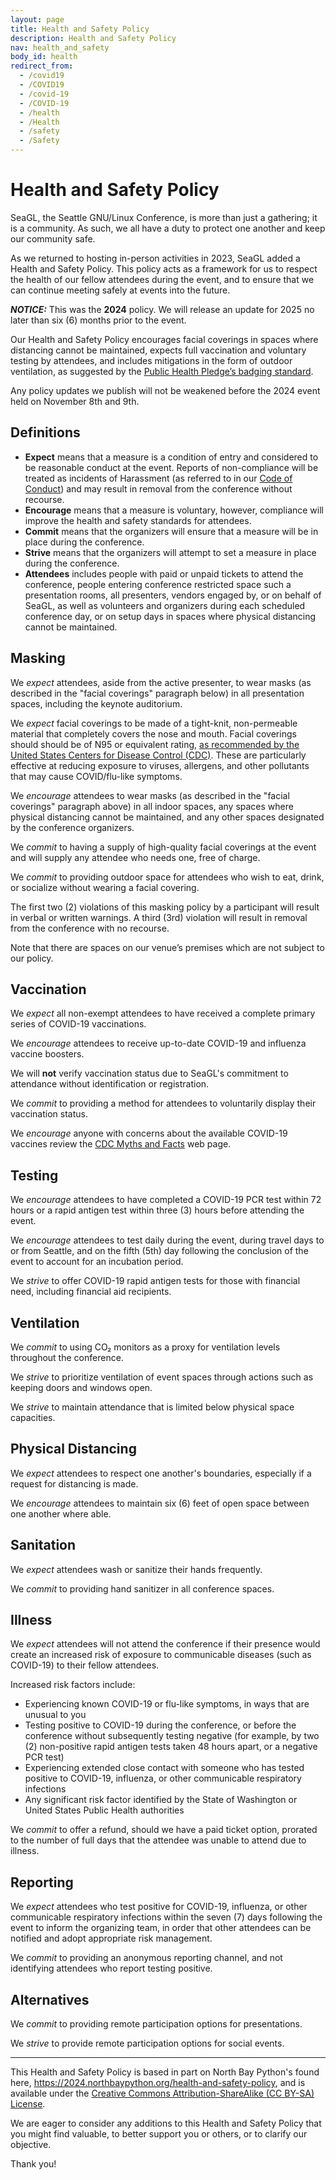 ```yaml
---
layout: page
title: Health and Safety Policy
description: Health and Safety Policy
nav: health_and_safety
body_id: health
redirect_from:
  - /covid19
  - /COVID19
  - /covid-19
  - /COVID-19
  - /health
  - /Health
  - /safety
  - /Safety
---
```


# Health and Safety Policy

SeaGL, the Seattle GNU/Linux Conference, is more than just a gathering; it is a community. As such, we all have a duty to protect one another and keep our community safe.

As we returned to hosting in-person activities in 2023, SeaGL added a Health and Safety Policy. This policy acts as a framework for us to respect the health of our fellow attendees during the event, and to ensure that we can continue meeting safely at events into the future.

***NOTICE:*** This was the **2024** policy. We will release an update for 2025 no later than six (6) months prior to the event.

Our Health and Safety Policy encourages facial coverings in spaces where distancing cannot be maintained, expects full vaccination and voluntary testing by attendees, and includes mitigations in the form of outdoor ventilation, as suggested by the [Public Health Pledge’s badging standard](https://publichealthpledge.com/badging).

Any policy updates we publish will not be weakened before the 2024 event held on November 8th and 9th.


## Definitions

- **Expect** means that a measure is a condition of entry and considered to be reasonable conduct at the event. Reports of non-compliance will be treated as incidents of Harassment (as referred to in our [Code of Conduct](/coc)) and may result in removal from the conference without recourse.
- **Encourage** means that a measure is voluntary, however, compliance will improve the health and safety standards for attendees.
- **Commit** means that the organizers will ensure that a measure will be in place during the conference.
- **Strive** means that the organizers will attempt to set a measure in place during the conference.
- **Attendees** includes people with paid or unpaid tickets to attend the conference, people entering conference restricted space such a presentation rooms, all presenters, vendors engaged by, or on behalf of SeaGL, as well as volunteers and organizers during each scheduled conference day, or on setup days in spaces where physical distancing cannot be maintained.


## Masking

We _expect_ attendees, aside from the active presenter, to wear masks (as described in the "facial coverings" paragraph below) in all presentation spaces, including the keynote auditorium.

We _expect_ facial coverings to be made of a tight-knit, non-permeable material that completely covers the nose and mouth. Facial coverings should should be of N95 or equivalent rating, [as recommended by the United States Centers for Disease Control (CDC)](https://www.cdc.gov/coronavirus/2019-ncov/prevent-getting-sick/types-of-masks.html). These are particularly effective at reducing exposure to viruses, allergens, and other pollutants that may cause COVID/flu-like symptoms.

We _encourage_ attendees to wear masks (as described in the "facial coverings" paragraph above) in all indoor spaces, any spaces where physical distancing cannot be maintained, and any other spaces designated by the conference organizers.

We _commit_ to having a supply of high-quality facial coverings at the event and will supply any attendee who needs one, free of charge.

We _commit_ to providing outdoor space for attendees who wish to eat, drink, or socialize without wearing a facial covering.

The first two (2) violations of this masking policy by a participant will result in verbal or written warnings. A third (3rd) violation will result in removal from the conference with no recourse.

Note that there are spaces on our venue’s premises which are not subject to our policy.


## Vaccination

We _expect_ all non-exempt attendees to have received a complete primary series of COVID-19 vaccinations.

We _encourage_ attendees to receive up-to-date COVID-19 and influenza vaccine boosters.

We will **not** verify vaccination status due to SeaGL's commitment to attendance without identification or registration.

We _commit_ to providing a method for attendees to voluntarily display their vaccination status.

We _encourage_ anyone with concerns about the available COVID-19 vaccines review the [CDC Myths and Facts](https://www.cdc.gov/coronavirus/2019-ncov/vaccines/facts.html) web page.


## Testing

We _encourage_ attendees to have completed a COVID-19 PCR test within 72 hours or a rapid antigen test within three (3) hours before attending the event.

We _encourage_ attendees to test daily during the event, during travel days to or from Seattle, and on the fifth (5th) day following the conclusion of the event to account for an incubation period.

We _strive_ to offer COVID-19 rapid antigen tests for those with financial need, including financial aid recipients.


## Ventilation

We _commit_ to using CO₂ monitors as a proxy for ventilation levels throughout the conference.

We _strive_ to prioritize ventilation of event spaces through actions such as keeping doors and windows open.

We _strive_ to maintain attendance that is limited below physical space capacities.


## Physical Distancing

We _expect_ attendees to respect one another's boundaries, especially if a request for distancing is made.

We _encourage_ attendees to maintain six (6) feet of open space between one another where able.


## Sanitation

We _expect_ attendees wash or sanitize their hands frequently.

We _commit_ to providing hand sanitizer in all conference spaces.


## Illness

We _expect_ attendees will not attend the conference if their presence would create an increased risk of exposure to communicable diseases (such as COVID-19) to their fellow attendees.

Increased risk factors include:

- Experiencing known COVID-19 or flu-like symptoms, in ways that are unusual to you
- Testing positive to COVID-19 during the conference, or before the conference without subsequently testing negative (for example, by two (2) non-positive rapid antigen tests taken 48 hours apart, or a negative PCR test)
- Experiencing extended close contact with someone who has tested positive to COVID-19, influenza, or other communicable respiratory infections
- Any significant risk factor identified by the State of Washington or United States Public Health authorities

We _commit_ to offer a refund, should we have a paid ticket option, prorated to the number of full days that the attendee was unable to attend due to illness.


## Reporting

We _expect_ attendees who test positive for COVID-19, influenza, or other communicable respiratory infections within the seven (7) days following the event to inform the organizing team, in order that other attendees can be notified and adopt appropriate risk management.

We _commit_ to providing an anonymous reporting channel, and not identifying attendees who report testing positive.


## Alternatives

We _commit_ to providing remote participation options for presentations.

We _strive_ to provide remote participation options for social events.

---

This Health and Safety Policy is based in part on North Bay Python's found here, <https://2024.northbaypython.org/health-and-safety-policy>, and is available under the [Creative Commons Attribution-ShareAlike (CC BY-SA) License](https://creativecommons.org/licenses/by-sa/4.0/).

We are eager to consider any additions to this Health and Safety Policy that you might find valuable, to better support you or others, or to clarify our objective.

Thank you!
